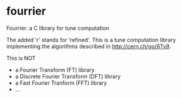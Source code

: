 fourrier
========

Fourrier: a C library for tune computation

The added 'r' stands for 'refined'. This is a tune computation library implementing the algorithms described in http://cern.ch/go/6Tv9.

This is NOT 
 - a Fourier Transform (FT) library
 - a Discrete Fourier Transform (DFT) library
 - a Fast Fourier Tranform (FFT) library
 - ...
 
 